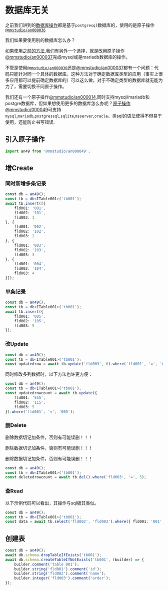 # 数据库无关

之前我们讲到的[数据库操作](./000010)都是基于`postgresql`数据库的，使用的是原子操作[`@mmstudio/an000036`](https://www.npmjs.com/package/@mmstudio/an000036)

我们如果要使用别的数据库怎么办？

如果使用[之前的方法](./000010),我们有另外一个选择，就是改用原子操作[@mmstudio/an000037](https://www.npmjs.com/package/@mmstudio/an000037)完成mysql或是mariadb数据库的操作。

不管是使用[`@mmstudio/an000036`](https://www.npmjs.com/package/@mmstudio/an000036)还是[@mmstudio/an000037](https://www.npmjs.com/package/@mmstudio/an000037)都有一个问题：代码只能针对同一个具体的数据库。这种方法对于确定数据库类型的应用（事实上很多应用都可以提前确定数据库的）可以这么做，对于不确定类型的数据库就无能为力了，需要切换不同原子操作。

我们还有一个原子操作[@mmstudio/an000014](https://www.npmjs.com/package/@mmstudio/an000014),同时支持mysql/mariadb和postgre数据库，但如果想使用更多的数据库怎么办呢？[原子操作@mmstudio/000049](https://www.npmjs.com/package/@mmstudio/an000029)可支持`mysql`,`mariadb`,`postgressql`,`sqlite`,`msserver`,`oracle`。类sql的语法使得不但易于使用，还能防止书写错误.

## 引入原子操作

```ts
import an49 from '@mmstudio/an000049';
```

## 增Create

### 同时新增多条记录

```ts
const db = an49();
const tb = db<ITable001>('tb001');
await tb.insert([{
	fld001: '001',
	fld002: '101',
	fld003: 1
}, {
	fld001: '002',
	fld002: '102',
	fld003: 2
}, {
	fld001: '003',
	fld002: '103',
	fld003: 3
}, {
	fld001: '004',
	fld002: '104',
	fld003: 4
}]);
```

### 单条记录

```ts
const db = an49();
const tb = db<ITable001>('tb001');
await tb.insert({
	fld001: '005',
	fld002: '105',
	fld003: 5
});
```

### 改Update

```ts
const db = an49();
const tb = db<ITable001>('tb001');
const updatedrow = await tb.update('fld003', 6).where('fld001', '=', '005');
```

同时修改多列数据时，以下方法也许更方便：

```ts
const db = an49();
const tb = db<ITable001>('tb001');
const updatedrowcount = await tb.update({
	fld001: '555',
	fld002: '115',
	fld003: 5
}).where('fld001', '=', '005');
```

### 删Delete

删除数据切记加条件，否则有可能误删！！！

删除数据切记加条件，否则有可能误删！！！

删除数据切记加条件，否则有可能误删！！！

```ts
const db = an49();
const tb = db<ITable001>('tb001');
const deletedrowcount = await tb.del().where('fld003', '=', 5);
```

### 查Read

以下示例代码可以看出，其操作与sql极其类似。

```ts
const db = an49();
const tb = db<ITable001>('tb001');
const data = await tb.select('fld002', 'fld003').where({ fld001: '001' }).orWhere('fld002', '=', '102').orWhere('fld003', '>', 1).orWhere('fld002', 'like', '%0%').offset(1).limit(3);
```

## 创建表

```ts
const db = an49();
await db.schema.dropTableIfExists('tb001');
await db.schema.createTableIfNotExists('tb001', (builder) => {
	builder.comment('table 001');
	builder.string('fld001').comment('id');
	builder.string('fld002').comment('name');
	builder.integer('fld003').comment('order');
});
```
